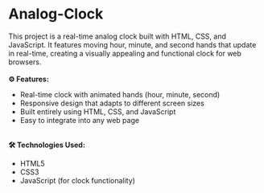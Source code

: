 # Analog-Clock
This project is a real-time analog clock built with HTML, CSS, and JavaScript. It features moving hour, minute, and second hands that update in real-time, creating a visually appealing and functional clock for web browsers.
<br><br>
<b>⚙️ Features:</b><ul>
  <li>Real-time clock with animated hands (hour, minute, second)</li>
  <li>Responsive design that adapts to different screen sizes</li>
  <li>Built entirely using HTML, CSS, and JavaScript</li>
  <li>Easy to integrate into any web page</li>
</ul>
<br>
<b>🛠️ Technologies Used:</b><ul>
<li>HTML5</li>
<li>CSS3</li>
<li>JavaScript (for clock functionality)</li>
</ul>
